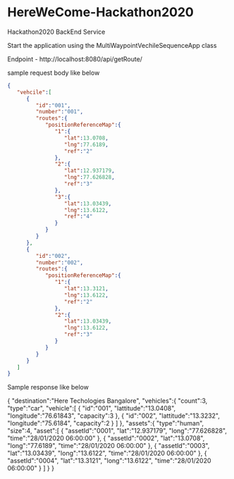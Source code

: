 # HereWeCome-Hackathon2020

Hackathon2020
BackEnd Service

Start the application using the MultiWaypointVechileSequenceApp class

Endpoint - http://localhost:8080/api/getRoute/

sample request body like below

```json
{ 
   "vehcile":[ 
      { 
         "id":"001",
         "number":"001",
         "routes":{ 
            "positionReferenceMap":{ 
               "1":{ 
                  "lat":13.0708,
                  "lng":77.6189,
                  "ref":"2"
               },
               "2":{ 
                  "lat":12.937179,
                  "lng":77.626828,
                  "ref":"3"
               },
               "3":{ 
                  "lat":13.03439,
                  "lng":13.6122,
                  "ref":"4"
               }
            }
         }
      },
      { 
         "id":"002",
         "number":"002",
         "routes":{ 
            "positionReferenceMap":{ 
               "1":{ 
                  "lat":13.3121,
                  "lng":13.6122,
                  "ref":"2"
               },
               "2":{ 
                  "lat":13.03439,
                  "lng":13.6122,
                  "ref":"3"
               }
            }
         }
      }
   ]
}

```



Sample response like below

{ 
   "destination":"Here Techologies Bangalore",
   "vehicles":{ 
      "count":3,
      "type":"car",
      "vehicle":[ 
         { 
            "id":"001",
            "lattitude":"13.0408",
            "longitude":"76.61843",
            "capacity":3
         },
         { 
            "id":"002",
            "lattitude":"13.3232",
            "longitude":"75.6184",
            "capacity":2
         }
      ]
   },
   "assets":{ 
      "type":"human",
      "size":4,
      "asset":[ 
         { 
            "assetId":"0001",
            "lat":"12.937179",
            "long":"77.626828",
            "time":"28/01/2020 06:00:00"
         },
         { 
            "assetId":"0002",
            "lat":"13.0708",
            "long":"77.6189",
            "time":"28/01/2020 06:00:00"
         },
         { 
            "assetId":"0003",
            "lat":"13.03439",
            "long":"13.6122",
            "time":"28/01/2020 06:00:00"
         },
         { 
            "assetId":"0004",
            "lat":"13.3121",
            "long":"13.6122",
            "time":"28/01/2020 06:00:00"
         }
      ]
   }
}



